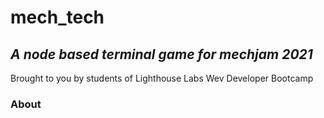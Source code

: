 # mech_tech
## *A node based terminal game for mechjam 2021*
Brought to you by students of Lighthouse Labs Wev Developer Bootcamp

### About
